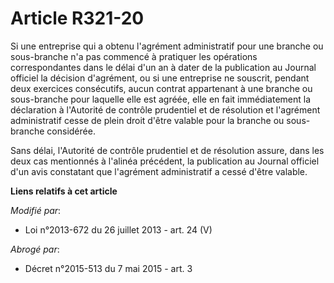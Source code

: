 # Article R321-20

Si une entreprise qui a obtenu l'agrément administratif pour une branche ou sous-branche n'a pas commencé à pratiquer les
opérations correspondantes dans le délai d'un an à dater de la publication au Journal officiel la décision d'agrément, ou si
une entreprise ne souscrit, pendant deux exercices consécutifs, aucun contrat appartenant à une branche ou sous-branche pour
laquelle elle est agréée, elle en fait immédiatement la déclaration à l'Autorité de contrôle prudentiel et de résolution et
l'agrément administratif cesse de plein droit d'être valable pour la branche ou sous-branche considérée. 

Sans délai, l'Autorité de contrôle prudentiel et de résolution assure, dans les deux cas mentionnés à l'alinéa précédent, la
publication au Journal officiel d'un avis constatant que l'agrément administratif a cessé d'être valable.

**Liens relatifs à cet article**

_Modifié par_:

  - Loi n°2013-672 du 26 juillet 2013 - art. 24 (V)

_Abrogé par_:

  - Décret n°2015-513 du 7 mai 2015 - art. 3
